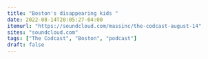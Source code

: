 ```yaml
---
title: "Boston's disappearing kids "
date: 2022-08-14T20:05:27-04:00
itemurl: "https://soundcloud.com/massinc/the-codcast-august-14"
sites: "soundcloud.com"
tags: ["The Codcast", "Boston", "podcast"]
draft: false
---
```


